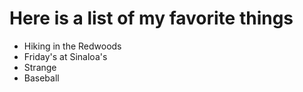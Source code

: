 # Here is a list of my favorite things
- Hiking in the Redwoods
- Friday's at Sinaloa's
- Strange
- Baseball
